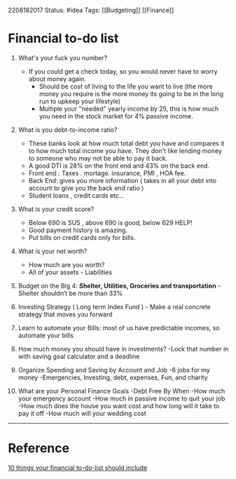 2208182017
	Status: #idea 
		Tags: [[Budgeting]] [[Finance]]

# Financial to-do list

1. What's your fuck you number?
	- If you could get a check today, so you would never have to worry about money again.
		- Should be cost of living to the life you want to live (the more money you require is the more money its going to be in the long run to upkeep your lifestyle)
		- Multiple your "needed" yearly income by 25, this is how much you need in the stock market for 4% passive income.


2. What is you debt-to-income ratio?
	- These banks look at how much total debt you have and compares it to how much total income you have. They don't like lending money to someone who may not be able to pay it back.
	- A good DTI is 28% on the front end and 43% on the back end.
	- Front end : Taxes . mortage. insurance, PMI , HOA fee.
	- Back End:  gives you more information ( takes in all your debt into account to give you the back end ratio )
	-  Student loans , credit cards etc...


3. What is your credit score?
	- Below 690 is SUS , above 690 is good, below 629 HELP!
	- Good payment history is amazing.
	- Put bills on credit cards only for bills.

4. What is your net worth?
	 - How much are you worth?
	 - All of your assets - Liabilities

5. Budget on the Big 4: **Shelter, Utilities, Groceries and transportation** -Shelter shouldn’t be more than 33% 
6. Investing Strategy ( Long term Index Fund )  - Make a real concrete strategy that moves you forward 
7. Learn to automate your Bills: most of us have predictable incomes, so automate your bills 
8. How much money you should have in investments? -Lock that number in with saving goal calculator and a deadline
9. Organize Spending and Saving by Account and Job -6 jobs for my money -Emergencies, Investing, debt, expenses, Fun, and charity
10. What are your Personal Finance Goals -Debt Free By When -How much your emergency account -How much in passive income to quit your job -How much does the house you want cost and how long will it take to pay it off -How much will your wedding cost
---
# Reference

[10 things your financial to-do-list should include](https://www.youtube.com/watch?v=YyziDHgJAe0)
